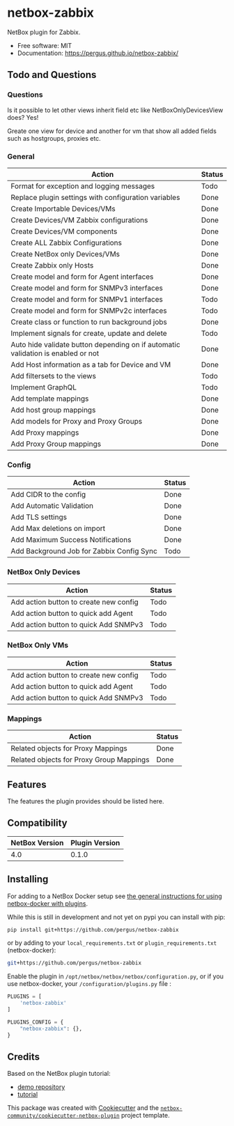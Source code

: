 # netbox-zabbix

NetBox plugin for Zabbix.


* Free software: MIT
* Documentation: https://pergus.github.io/netbox-zabbix/


## Todo and Questions



### Questions

Is it possible to let other views inherit field etc like NetBoxOnlyDevicesView does?
Yes!

Greate one view for device and another for vm that show all added fields such
as hostgroups, proxies etc.


### General
| Action                                                       | Status        |
| ------------------------------------------------------------ | ------------- |
| Format for exception and logging messages                    | Todo          |
| Replace plugin settings with configuration variables         | Done          |
| Create Importable Devices/VMs                                | Done          |
| Create Devices/VM Zabbix configurations                      | Done          |
| Create Devices/VM components                                 | Done          |
| Create ALL Zabbix Configurations                             | Done          |
| Create NetBox only Devices/VMs                               | Done          |
| Create Zabbix only Hosts                                     | Done          |
| Create model and form for Agent interfaces                   | Done          |
| Create model and form for SNMPv3 interfaces                  | Done          |
| Create model and form for SNMPv1 interfaces                  | Todo          |
| Create model and form for SNMPv2c interfaces                 | Todo          |
| Create class or function to run background jobs              | Done          |
| Implement signals for create, update and delete              | Todo          |
| Auto hide validate button depending on if automatic validation is enabled or not | Done |
| Add Host information as a tab for Device and VM              | Done          |
| Add filtersets to the views                                  | Todo          |
| Implement GraphQL                                            | Todo          |
| Add template mappings                                        | Done          |
| Add host group mappings                                      | Done          |
| Add models for Proxy and Proxy Groups                        | Done          |
| Add Proxy mappings                                           | Done          |
| Add Proxy Group mappings                                     | Done          |


### Config
| Action                                                       | Status        |
| ------------------------------------------------------------ | ------------- |
| Add CIDR to the config                                       | Done          |
| Add Automatic Validation                                     | Done          |
| Add TLS settings                                             | Done          |
| Add Max deletions on import                                  | Done          |
| Add Maximum Success Notifications                            | Done          |
| Add Background Job for Zabbix Config Sync                    | Todo          |


### NetBox Only Devices
| Action                                                       | Status        |
| ------------------------------------------------------------ | ------------- |
| Add action button to create new config                       | Todo          |
| Add action button to quick add Agent                         | Todo          |
| Add action button to quick Add SNMPv3                        | Todo          |


### NetBox Only VMs
| Action                                                       | Status        |
| ------------------------------------------------------------ | ------------- |
| Add action button to create new config                       | Todo          |
| Add action button to quick add Agent                         | Todo          |
| Add action button to quick Add SNMPv3                        | Todo          |


### Mappings
| Action                                                       | Status        |
| ------------------------------------------------------------ | ------------- |
| Related objects for Proxy Mappings                           | Done          |
| Related objects for Proxy Group Mappings                     | Done          |




## Features

The features the plugin provides should be listed here.

## Compatibility

| NetBox Version | Plugin Version |
|----------------|----------------|
|     4.0        |      0.1.0     |

## Installing

For adding to a NetBox Docker setup see
[the general instructions for using netbox-docker with plugins](https://github.com/netbox-community/netbox-docker/wiki/Using-Netbox-Plugins).

While this is still in development and not yet on pypi you can install with pip:

```bash
pip install git+https://github.com/pergus/netbox-zabbix
```

or by adding to your `local_requirements.txt` or `plugin_requirements.txt` (netbox-docker):

```bash
git+https://github.com/pergus/netbox-zabbix
```

Enable the plugin in `/opt/netbox/netbox/netbox/configuration.py`,
 or if you use netbox-docker, your `/configuration/plugins.py` file :

```python
PLUGINS = [
    'netbox-zabbix'
]

PLUGINS_CONFIG = {
    "netbox-zabbix": {},
}
```

## Credits

Based on the NetBox plugin tutorial:

- [demo repository](https://github.com/netbox-community/netbox-plugin-demo)
- [tutorial](https://github.com/netbox-community/netbox-plugin-tutorial)

This package was created with [Cookiecutter](https://github.com/audreyr/cookiecutter) and the [`netbox-community/cookiecutter-netbox-plugin`](https://github.com/netbox-community/cookiecutter-netbox-plugin) project template.
